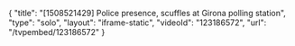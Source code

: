 {
    "title": "[1508521429] Police presence, scuffles at Girona polling station",
    "type": "solo",
    "layout": "iframe-static",
    "videoId": "123186572",
    "url": "\/tvpembed\/123186572"
}